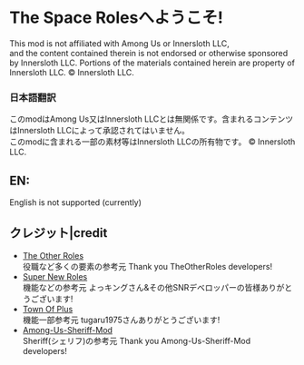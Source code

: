 # The Space Rolesへようこそ!
This mod is not affiliated with Among Us or Innersloth LLC,  
and the content contained therein is not endorsed or otherwise sponsored by Innersloth LLC. Portions of the materials contained herein are property of Innersloth LLC. © Innersloth LLC.
### 日本語翻訳
このmodはAmong Us又はInnersloth LLCとは無関係です。含まれるコンテンツはInnersloth LLCによって承認されてはいません。  
このmodに含まれる一部の素材等はInnersloth LLCの所有物です。 © Innersloth LLC.  
## EN:
English is not supported (currently)  
## クレジット|credit
- [The Other Roles](https://github.com/TheOtherRolesAU/TheOtherRoles)<br>
 役職など多くの要素の参考元
 Thank you TheOtherRoles developers!
- [Super New Roles](https://github.com/SuperNewRoles/SuperNewRoles)<br>
 機能などの参考元
 よっキングさん&その他SNRデベロッパーの皆様ありがとうございます!
- [Town Of Plus](https://github.com/tugaru1975/TownOfPlus)<br>
 機能一部参考元
 tugaru1975さんありがとうございます!
- [Among-Us-Sheriff-Mod](https://github.com/Woodi-dev/Among-Us-Sheriff-Mod)<br>
 Sheriff(シェリフ)の参考元
 Thank you Among-Us-Sheriff-Mod developers!  
